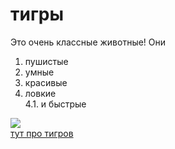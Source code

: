 # тигры  
Это очень классные животные!
Они
1. пушистые
2. умные
3. красивые
4. ловкие  
    4.1. и быстрые
 
![](https://1animals01.weebly.com/uploads/2/9/9/3/29937535/1400593695.jpg)  
[тут про тигров](https://ru.wikipedia.org/wiki/%D0%A2%D0%B8%D0%B3%D1%80 "тигры")
